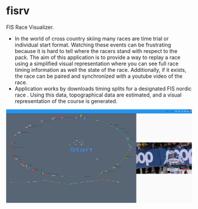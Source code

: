 # fisrv

FIS Race Visualizer.
* In the world of cross country skiing many races are time trial or individual start format. Watching these events can be frustrating because it is hard to tell where the racers stand with respect to the pack. The aim of this application is to provide a way to replay a race using a simplified visual representation where you can see full race timing information as well the state of the race.  Additionally, if it exists, the race can be paired and synchronized with a youtube video of the race.
* Application works by downloads timing splits for a designated FIS nordic race . Using this data, topographical data are estimated, and a visual representation of the course is generated.

![Screenshot](https://github.com/j6c-001/fisrv/blob/master/Screenshot%20from%202023-01-14%2015-03-37.png)
